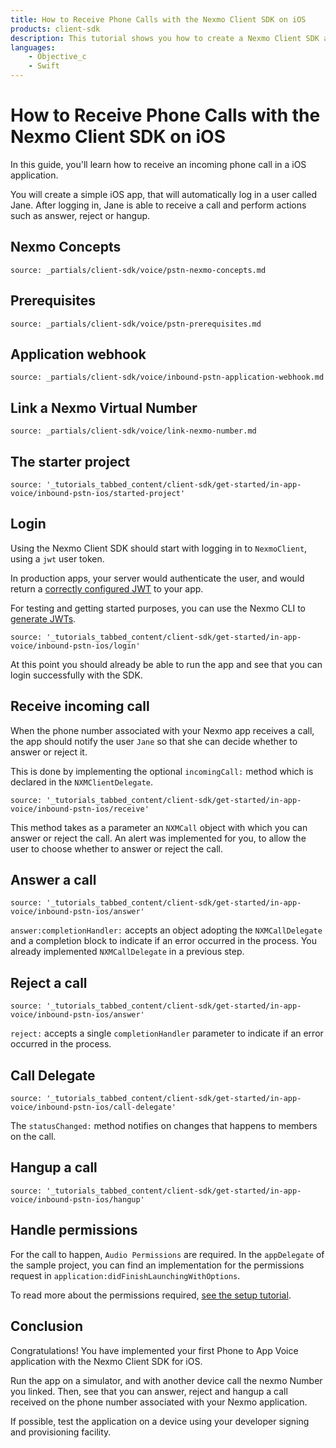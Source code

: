 ```yaml
---
title: How to Receive Phone Calls with the Nexmo Client SDK on iOS
products: client-sdk
description: This tutorial shows you how to create a Nexmo Client SDK application that can receive phone calls on iOS.
languages:
    - Objective_c
    - Swift
---
```



# How to Receive Phone Calls with the Nexmo Client SDK on iOS

In this guide, you'll learn how to receive an incoming phone call in a iOS application.

You will create a simple iOS app, that will automatically log in a user called Jane. After logging in, Jane is able to receive a call and perform actions such as answer, reject or hangup.


## Nexmo Concepts

```partial
source: _partials/client-sdk/voice/pstn-nexmo-concepts.md
```

## Prerequisites

```partial
source: _partials/client-sdk/voice/pstn-prerequisites.md
```

## Application webhook

```partial
source: _partials/client-sdk/voice/inbound-pstn-application-webhook.md
```

## Link a Nexmo Virtual Number

```partial
source: _partials/client-sdk/voice/link-nexmo-number.md
```

## The starter project

```tabbed_content
source: '_tutorials_tabbed_content/client-sdk/get-started/in-app-voice/inbound-pstn-ios/started-project'
```

## Login

Using the Nexmo Client SDK should start with logging in to `NexmoClient`, using a `jwt` user token.

In production apps, your server would authenticate the user, and would return a [correctly configured JWT](/client-sdk/concepts/jwt-acl) to your app.

For testing and getting started purposes, you can use the Nexmo CLI to [generate JWTs](/tutorials/client-sdk-generate-test-credentials).

```tabbed_content
source: '_tutorials_tabbed_content/client-sdk/get-started/in-app-voice/inbound-pstn-ios/login'
```

At this point you should already be able to run the app and see that you can login successfully with the SDK.


## Receive incoming call

When the phone number associated with your Nexmo app receives a call, the app should notify the user `Jane` so that she can decide whether to answer or reject it.

This is done by implementing the optional `incomingCall:` method which is declared in the `NXMClientDelegate`.

```tabbed_content
source: '_tutorials_tabbed_content/client-sdk/get-started/in-app-voice/inbound-pstn-ios/receive'
```

This method takes as a parameter an `NXMCall` object with which you can answer or reject the call. An alert was implemented for you, to allow the user to choose whether to answer or reject the call.

## Answer a call

```tabbed_content
source: '_tutorials_tabbed_content/client-sdk/get-started/in-app-voice/inbound-pstn-ios/answer'
```

`answer:completionHandler:` accepts an object adopting the `NXMCallDelegate` and a completion block to indicate if an error occurred in the process. You already implemented `NXMCallDelegate` in a previous step.

## Reject a call

```tabbed_content
source: '_tutorials_tabbed_content/client-sdk/get-started/in-app-voice/inbound-pstn-ios/answer'
```

`reject:` accepts a single `completionHandler` parameter to indicate if an error occurred in the process.

## Call Delegate

```tabbed_content
source: '_tutorials_tabbed_content/client-sdk/get-started/in-app-voice/inbound-pstn-ios/call-delegate'
```

The `statusChanged:` method notifies on changes that happens to members on the call.


## Hangup a call

```tabbed_content
source: '_tutorials_tabbed_content/client-sdk/get-started/in-app-voice/inbound-pstn-ios/hangup'
```

## Handle permissions

For the call to happen, `Audio Permissions` are required. In the `appDelegate` of the sample project, you can find an implementation for the permissions request in `application:didFinishLaunchingWithOptions`.

To read more about the permissions required, [see the setup tutorial](/tutorials/client-sdk-ios-add-sdk-to-your-app#add-permissions).

## Conclusion

Congratulations! You have implemented your first Phone to App Voice application with the Nexmo Client SDK for iOS.

Run the app on a simulator, and with another device call the nexmo Number you linked. Then, see that you can answer, reject and hangup a call received on the phone number associated with your Nexmo application.

If possible, test the application on a device using your developer signing and provisioning facility.
